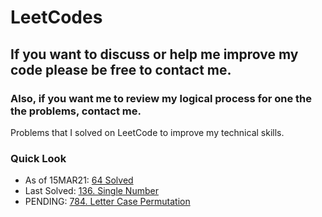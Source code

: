 # LeetCodes
## If you want to discuss or help me improve my code please be free to contact me.
### Also, if you want me to review my logical process for one the the problems, contact me.

Problems that I solved on LeetCode to improve my technical skills.

### Quick Look
- As of 15MAR21: [64 Solved](https://leetcode.com/joeslee94/)
- Last Solved: [136. Single Number](https://leetcode.com/problems/single-number/)
- PENDING: [784. Letter Case Permutation](https://leetcode.com/problems/letter-case-permutation/)
